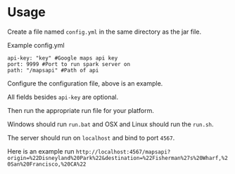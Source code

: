 # Usage
Create a file named `config.yml` in the same directory as the jar file.

Example config.yml
```
api-key: "key" #Google maps api key
port: 9999 #Port to run spark server on
path: "/mapsapi" #Path of api
````

Configure the configuration file, above is an example. 

All fields besides `api-key` are optional.

Then run the appropriate run file for your platform.

Windows should run `run.bat` and OSX and Linux should run the `run.sh`.

The server should run on `localhost` and bind to port `4567`.

Here is an example run `http://localhost:4567/mapsapi?origin=%22Disneyland%20Park%22&destination=%22Fisherman%27s%20Wharf,%20San%20Francisco,%20CA%22`
